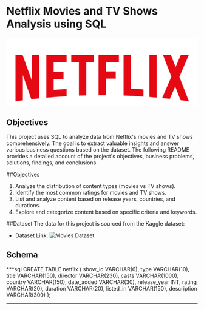 # Netflix Movies and TV Shows Analysis using SQL
![Netflix Logo](https://github.com/kellystrings/Netflix_business_project/blob/main/Netflix-logo.png)


## Objectives
This project uses SQL to analyze data from Netflix's movies and TV shows comprehensively. The goal is to extract valuable insights and answer various business questions based on the dataset. The following README provides a detailed account of the project's objectives, business problems, solutions, findings, and conclusions.

##Objectives
1. Analyze the distribution of content types (movies vs TV shows).
2. Identify the most common ratings for movies and TV shows.
3. List and analyze content based on release years, countries, and durations.
4. Explore and categorize content based on specific criteria and keywords.

##Dataset
The data for this project is sourced from the Kaggle dataset:

* Dataset Link: ![Movies Dataset](https://www.kaggle.com/datasets/shivamb/netflix-shows?resource=download)

## Schema
***sql
CREATE TABLE netflix
(
show_id	VARCHAR(6),
type	VARCHAR(10),
title	VARCHAR(150),
director VARCHAR(230),
casts	VARCHAR(1000),
country	VARCHAR(150),
date_added	VARCHAR(30),
release_year	INT,
rating	VARCHAR(20),
duration	VARCHAR(20),
listed_in	VARCHAR(150),
description VARCHAR(300)
);
***
